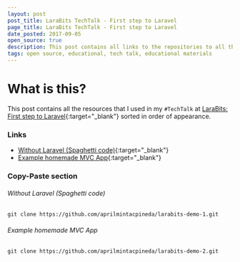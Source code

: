 ```yaml
---
layout: post
post_title: LaraBits TechTalk - First step to Laravel
page_title: LaraBits TechTalk - First step to Laravel
date_posted: 2017-09-05
open_source: true
description: This post contains all links to the repositories to all the demos I used in my tech talk at LaraBits.
tags: open source, educational, tech talk, educational materials
---
```


# What is this?

This post contains all the resources that I used in my `#TechTalk` at [LaraBits: First step to Laravel](https://www.facebook.com/pampdev/photos/a.1895880487314456.1073741839.1780609138841592/2006207479615089/?type=3&theater){:target="_blank"} sorted in order of appearance.

### Links

- [Without Laravel (Spaghetti code)](https://github.com/aprilmintacpineda/larabits-demo-1){:target="_blank"}
- [Example homemade MVC App](https://github.com/aprilmintacpineda/larabits-demo-2){:target="_blank"}

### Copy-Paste section

###### Without Laravel (Spaghetti code)

```
git clone https://github.com/aprilmintacpineda/larabits-demo-1.git
```

###### Example homemade MVC App

```
git clone https://github.com/aprilmintacpineda/larabits-demo-2.git
```